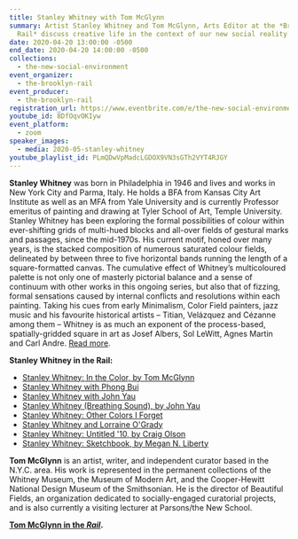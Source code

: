 ```yaml
---
title: Stanley Whitney with Tom McGlynn
summary: Artist Stanley Whitney and Tom McGlynn, Arts Editor at the *Brooklyn
  Rail* discuss creative life in the context of our new social reality.
date: 2020-04-20 13:00:00 -0500
end_date: 2020-04-20 14:00:00 -0500
collections:
  - the-new-social-environment
event_organizer:
  - the-brooklyn-rail
event_producer:
  - the-brooklyn-rail
registration_url: https://www.eventbrite.com/e/the-new-social-environment-25-stanley-whitney-tickets-102899067882
youtube_id: 8DfOqvOKIyw
event_platform:
  - zoom
speaker_images:
  - media: 2020-05-stanley-whitney
youtube_playlist_id: PLmQDwVpMadcLGDOX9VN3sGTh2VYT4RJGY
---
```

**Stanley Whitney** was born in Philadelphia in 1946 and lives and works in New York City and Parma, Italy. He holds a BFA from Kansas City Art Institute as well as an MFA from Yale University and is currently Professor emeritus of painting and drawing at Tyler School of Art, Temple University. Stanley Whitney has been exploring the formal possibilities of colour within ever-shifting grids of multi-hued blocks and all-over fields of gestural marks and passages, since the mid-1970s. His current motif, honed over many years, is the stacked composition of numerous saturated colour fields, delineated by between three to five horizontal bands running the length of a square-formatted canvas. The cumulative effect of Whitney’s multicoloured palette is not only one of masterly pictorial balance and a sense of continuum with other works in this ongoing series, but also that of fizzing, formal sensations caused by internal conflicts and resolutions within each painting. Taking his cues from early Minimalism, Color Field painters, jazz music and his favourite historical artists – Titian, Velázquez and Cézanne among them – Whitney is as much an exponent of the process-based, spatially-gridded square in art as Josef Albers, Sol LeWitt, Agnes Martin and Carl Andre. [Read more](<https://www.lissongallery.com/artists/stanley-whitney>).

**Stanley Whitney in the Rail:**

* [Stanley Whitney: In the Color, by Tom McGlynn](https://brooklynrail.org/2018/12/artseen/Stanley-WhitneyL-In-the-Color)
* [Stanley Whitney with Phong Bui](https://brooklynrail.org/2018/02/in-memoriam/Stanley-Whitney-Jack-Whitten)
* [Stanley Whitney with John Yau](https://brooklynrail.org/2008/10/art/show-and-tell-contemporary-practice-in-artists-books)
* [Stanley Whitney (Breathing Sound), by John Yau](https://brooklynrail.org/2006/11/artseen/stanley-whitney)
* [Stanley Whitney: Other Colors I Forget](https://brooklynrail.org/2013/06/artseen/stanley-whitney-other-colors-i-forget)
* [Stanley Whitney and Lorraine O'Grady](https://brooklynrail.org/2015/09/artseen/stanley-whitney-and-lorraine-ogrady)
* [Stanley Whitney: Untitled '10, by Craig Olson](https://brooklynrail.org/2010/02/artseen/stanley-whitney-untitled-10)
* [Stanley Whitney: Sketchbook, by Megan N. Liberty](https://brooklynrail.org/2017/11/art_books/STANLEY-WHITNEY-Drawings)

**Tom McGlynn**  is an artist, writer, and independent curator based in the N.Y.C. area. His work is represented in the permanent collections of the Whitney Museum, the Museum of Modern Art, and the Cooper-Hewitt National Design Museum of the Smithsonian. He is the director of Beautiful Fields, an organization dedicated to socially-engaged curatorial projects, and is also currently a visiting lecturer at Parsons/the New School.

**[Tom McGlynn in the *Rail*](<https://brooklynrail.org/contributor/tom-mcglynn>).**
